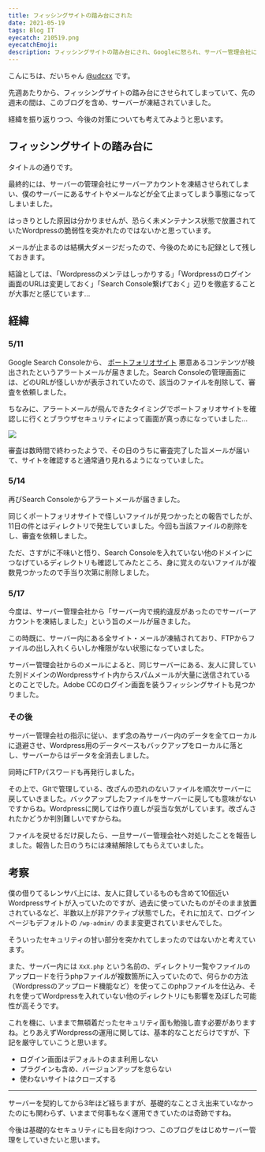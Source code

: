 ```yaml
---
title: フィッシングサイトの踏み台にされた
date: 2021-05-19
tags: Blog IT
eyecatch: 210519.png
eyecatchEmoji:
description: フィッシングサイトの踏み台にされ、Googleに怒られ、サーバー管理会社に怒られ、サーバーが一時凍結されました。復旧までの道のりと、対策を考えます。
---
```


こんにちは、だいちゃん [@udcxx](https://twitter.com/udc_xx) です。

先週あたりから、フィッシングサイトの踏み台にさせられてしまっていて、先の週末の間は、このブログを含め、サーバーが凍結されていました。

経緯を振り返りつつ、今後の対策についても考えてみようと思います。

## フィッシングサイトの踏み台に

タイトルの通りです。

最終的には、サーバーの管理会社にサーバーアカウントを凍結させられてしまい、僕のサーバーにあるサイトやメールなどが全て止まってしまう事態になってしまいました。

はっきりとした原因は分かりませんが、恐らく未メンテナンス状態で放置されていたWordpressの脆弱性を突かれたのではないかと思っています。

メールが止まるのは結構大ダメージだったので、今後のためにも記録として残しておきます。

結論としては、「Wordpressのメンテはしっかりする」「Wordpressのログイン画面のURLは変更しておく」「Search Console繋げておく」辺りを徹底することが大事だと感じています...


## 経緯

### 5/11

Google Search Consoleから、 [ポートフォリオサイト](https://udcxx.me/) 悪意あるコンテンツが検出されたというアラートメールが届きました。Search Consoleの管理画面には、どのURLが怪しいかが表示されていたので、該当のファイルを削除して、審査を依頼しました。

ちなみに、アラートメールが飛んできたタイミングでポートフォリオサイトを確認しに行くとブラウザセキュリティによって画面が真っ赤になっていました...

![](/images/210519.png)

審査は数時間で終わったようで、その日のうちに審査完了した旨メールが届いて、サイトを確認すると通常通り見れるようになっていました。



### 5/14

再びSearch Consoleからアラートメールが届きました。

同じくポートフォリオサイトで怪しいファイルが見つかったとの報告でしたが、11日の件とはディレクトリで発生していました。今回も当該ファイルの削除をし、審査を依頼しました。

ただ、さすがに不味いと悟り、Search Consoleを入れていない他のドメインにつなげているディレクトリも確認してみたところ、身に覚えのないファイルが複数見つかったので手当り次第に削除しました。



### 5/17

今度は、サーバー管理会社から「サーバー内で規約違反があったのでサーバーアカウントを凍結しました」という旨のメールが届きました。

この時既に、サーバー内にある全サイト・メールが凍結されており、FTPからファイルの出し入れくらいしか権限がない状態になっていました。

サーバー管理会社からのメールによると、同じサーバーにある、友人に貸していた別ドメインのWordpressサイト内からスパムメールが大量に送信されているとのことでした。Adobe CCのログイン画面を装うフィッシングサイトも見つかりました。



### その後

サーバー管理会社の指示に従い、まず念の為サーバー内のデータを全てローカルに退避させ、Wordpress用のデータベースもバックアップをローカルに落とし、サーバーからはデータを全消去しました。

同時にFTPパスワードも再発行しました。

その上で、Gitで管理している、改ざんの恐れのないファイルを順次サーバーに戻していきました。バックアップしたファイルをサーバーに戻しても意味がないですからね。Wordpressに関しては作り直しが妥当な気がしています。改ざんされたかどうか判別難しいですからね。

ファイルを戻せるだけ戻したら、一旦サーバー管理会社へ対処したことを報告しました。報告した日のうちには凍結解除してもらえていました。



## 考察

僕の借りてるレンサバ上には、友人に貸しているものも含めて10個近いWordpressサイトが入っていたのですが、過去に使っていたものがそのまま放置されているなど、半数以上が非アクティブ状態でした。それに加えて、ログインページもデフォルトの `/wp-admin/` のまま変更されていませんでした。

そういったセキュリティの甘い部分を突かれてしまったのではないかと考えています。

また、サーバー内には `XxX.php` という名前の、ディレクトリ一覧やファイルのアップロードを行うphpファイルが複数箇所に入っていたので、何らかの方法（Wordpressのアップロード機能など）を使ってこのphpファイルを仕込み、それを使ってWordpressを入れていない他のディレクトリにも影響を及ぼした可能性が高そうです。

これを機に、いままで無頓着だったセキュリティ面も勉強し直す必要がありますね。とりあえずWordpressの運用に関しては、基本的なことだらけですが、下記を厳守していこうと思います。

* ログイン画面はデフォルトのまま利用しない
* プラグインも含め、バージョンアップを怠らない
* 使わないサイトはクローズする


-----

サーバーを契約してから3年ほど経ちますが、基礎的なことさえ出来ていなかったのにも関わらず、いままで何事もなく運用できていたのは奇跡ですね。

今後は基礎的なセキュリティにも目を向けつつ、このブログをはじめサーバー管理をしていきたいと思います。
